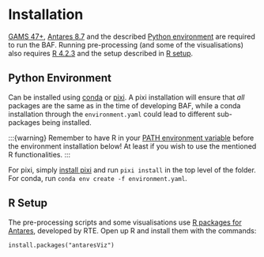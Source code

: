 # Installation

[GAMS 47+](https://www.gams.com/download/), [Antares 8.7](https://github.com/AntaresSimulatorTeam/Antares_Simulator/releases/tag/v8.7.0) and the described [Python environment](#python-environment) are required to run the BAF. Running pre-processing (and some of the visualisations) also requires [R 4.2.3](https://cran.r-project.org/) and the setup described in [R setup](#r-setup). 

## Python Environment
Can be installed using [conda](https://www.anaconda.com/docs/getting-started/miniconda/install) or [pixi](https://pixi.sh/latest/). A pixi installation will ensure that *all* packages are the same as in the time of developing BAF, while a conda installation through the `environment.yaml` could lead to different sub-packages being installed.

:::{warning}
Remember to have R in your [PATH environment variable](https://superuser.com/questions/284342/what-are-path-and-other-environment-variables-and-how-can-i-set-or-use-them) before the environment installation below! At least if you wish to use the mentioned R functionalities.
:::

For pixi, simply [install pixi](https://pixi.sh/latest/#installation) and run `pixi install` in the top level of the folder. For conda, run `conda env create -f environment.yaml`.

## R Setup
The pre-processing scripts and some visualisations use [R packages for Antares](https://github.com/rte-antares-rpackage), developed by RTE. Open up R and install them with the commands:
```
install.packages("antaresViz")
```
